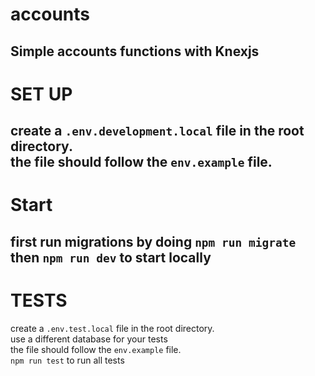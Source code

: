 # accounts
Simple accounts functions with Knexjs
--
# SET UP
create a `.env.development.local` file in the root directory.  
the file should follow the `env.example` file. 
--
# Start
first run migrations by doing `npm run migrate`  
then `npm run dev` to start locally
--
# TESTS
create a `.env.test.local` file in the root directory.  
use a different database for your tests  
the file should follow the `env.example` file.  
`npm run test` to run all tests

